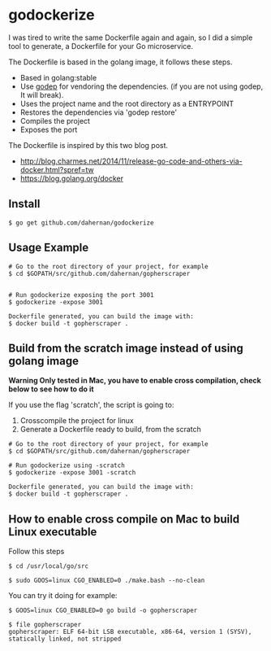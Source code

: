 # godockerize

I was tired to write the same Dockerfile again and again, so I did a
simple tool to generate, a Dockerfile for your Go microservice.

The Dockerfile is based in the golang image, it follows these steps.
* Based in golang:stable
* Use [godep](https://github.com/tools/godep) for vendoring the dependencies. (if you are not using godep, It will break).
* Uses the project name and the root directory as a ENTRYPOINT
* Restores the dependencies via 'godep restore'
* Compiles the project
* Exposes the port

The Dockerfile is inspired by this two blog post.
* http://blog.charmes.net/2014/11/release-go-code-and-others-via-docker.html?spref=tw
* https://blog.golang.org/docker

## Install
```
$ go get github.com/dahernan/godockerize

```

## Usage Example
```
# Go to the root directory of your project, for example
$ cd $GOPATH/src/github.com/dahernan/gopherscraper


# Run godockerize exposing the port 3001
$ godockerize -expose 3001

Dockerfile generated, you can build the image with:
$ docker build -t gopherscraper .

```

## Build from the scratch image instead of using golang image

**Warning Only tested in Mac, you have to enable cross compilation, check below to see how to do it**

If you use the flag 'scratch', the script is going to:

1. Crosscompile the project for linux
2. Generate a Dockerfile ready to build, from the scratch

```
# Go to the root directory of your project, for example
$ cd $GOPATH/src/github.com/dahernan/gopherscraper

# Run godockerize using -scratch
$ godockerize -expose 3001 -scratch

Dockerfile generated, you can build the image with:
$ docker build -t gopherscraper .

```


## How to enable cross compile on Mac to build Linux executable

Follow this steps

```
$ cd /usr/local/go/src

$ sudo GOOS=linux CGO_ENABLED=0 ./make.bash --no-clean

```

You can try it doing for example:

```
$ GOOS=linux CGO_ENABLED=0 go build -o gopherscraper

$ file gopherscraper
gopherscraper: ELF 64-bit LSB executable, x86-64, version 1 (SYSV), statically linked, not stripped

```


